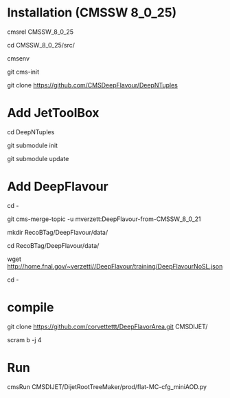 # Installation (CMSSW 8_0_25)


cmsrel CMSSW_8_0_25

cd CMSSW_8_0_25/src/

cmsenv

git cms-init

git clone https://github.com/CMSDeepFlavour/DeepNTuples


# Add JetToolBox


cd DeepNTuples

git submodule init

git submodule update



# Add DeepFlavour

cd -

git cms-merge-topic -u mverzett:DeepFlavour-from-CMSSW_8_0_21

mkdir RecoBTag/DeepFlavour/data/

cd RecoBTag/DeepFlavour/data/

wget http://home.fnal.gov/~verzetti//DeepFlavour/training/DeepFlavourNoSL.json

cd -


# compile

git clone https://github.com/corvettettt/DeepFlavorArea.git CMSDIJET/

scram b -j 4

# Run 

cmsRun CMSDIJET/DijetRootTreeMaker/prod/flat-MC-cfg_miniAOD.py
